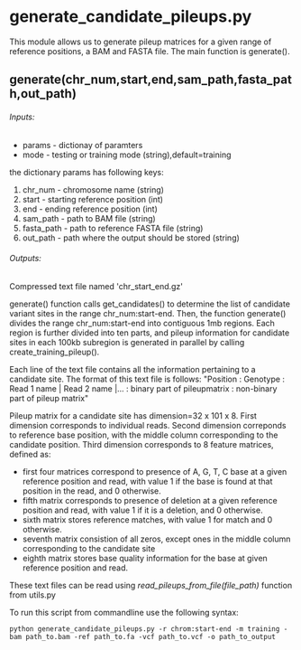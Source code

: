 # generate_candidate_pileups.py

This module allows us to generate pileup matrices for a given range of reference positions, a BAM and FASTA file. The main function is  generate().

## generate(chr_num,start,end,sam_path,fasta_path,out_path)
###### Inputs:
* params - dictionay of paramters
* mode - testing or training mode (string),default=training

the dictionary params has following keys:
1. chr_num - chromosome name (string)
2. start - starting reference position (int)
3. end - ending reference position (int)
4. sam_path - path to BAM file (string)
5. fasta_path - path to reference FASTA file (string)
6. out_path - path where the output should be stored (string)

###### Outputs:
Compressed text file named 'chr_start_end.gz'

generate() function calls get_candidates() to determine the list of candidate variant sites in the range chr_num:start-end. Then, the function generate() divides the range chr_num:start-end into contiguous 1mb regions. Each region is further divided into ten parts, and pileup information for candidate sites in each 100kb subregion is generated in parallel by calling create_training_pileup(). 

Each line of the text file contains all the information pertaining to a candidate site. The format of this text file is follows:
"Position : Genotype : Read 1 name | Read 2 name |... : binary part of pileupmatrix : non-binary part of pileup matrix"


Pileup matrix for a candidate site has dimension=32 x 101 x 8. First dimension corresponds to individual reads. Second dimension correponds to reference base position, with the middle column corresponding to the candidate position. Third dimension corresponds to 8 feature matrices, defined as:
- first four matrices correspond to presence of A, G, T, C base at a given reference position and read, with value 1 if the base is found at that position in the read, and 0 otherwise.
- fifth matrix corresponds to presence of deletion at a given reference position and read, with value 1 if it is a deletion, and 0 otherwise.
- sixth matrix stores reference matches, with value 1 for match and 0 otherwise.
- seventh matrix consistion of all zeros, except ones in the middle column corresponding to the candidate site
- eighth matrix stores base quality information for the base at given reference position and read.

These text files can be read using *read_pileups_from_file(file_path)* function from utils.py

To run this script from commandline use the following syntax:

`python generate_candidate_pileups.py -r chrom:start-end -m training -bam path_to.bam -ref path_to.fa -vcf path_to.vcf -o path_to_output`


